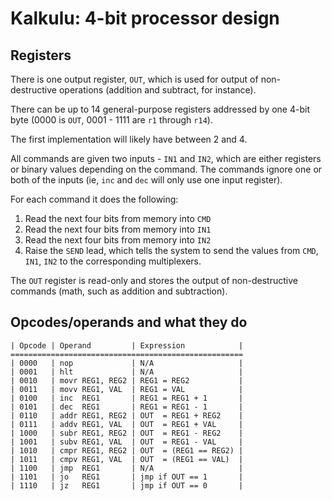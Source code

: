 # Kalkulu: 4-bit processor design

## Registers

There is one output register, `OUT`, which is used for output of non-destructive operations (addition and subtract, for instance).

There can be up to 14 general-purpose registers addressed by one 4-bit byte (0000 is `OUT`, 0001 - 1111 are `r1` through `r14`).

The first implementation will likely have between 2 and 4.

All commands are given two inputs - `IN1` and `IN2`, which are either registers or binary values depending on the command.
The commands ignore one or both of the inputs (ie, `inc` and `dec` will only use one input register).

For each command it does the following:

1. Read the next four bits from memory into `CMD`
2. Read the next four bits from memory into `IN1`
3. Read the next four bits from memory into `IN2`
4. Raise the `SEND` lead, which tells the system to send the values from `CMD`, `IN1`, `IN2` to the corresponding multiplexers.

The `OUT` register is read-only and stores the output of non-destructive commands (math, such as addition and subtraction).

## Opcodes/operands and what they do

    | Opcode | Operand         | Expression            |
    ====================================================
    | 0000   | nop             | N/A                   |
    | 0001   | hlt             | N/A                   |
    | 0010   | movr REG1, REG2 | REG1 = REG2           |
    | 0011   | movv REG1, VAL  | REG1 = VAL            |
    | 0100   | inc  REG1       | REG1 = REG1 + 1       |
    | 0101   | dec  REG1       | REG1 = REG1 - 1       |
    | 0110   | addr REG1, REG2 | OUT  = REG1 + REG2    |
    | 0111   | addv REG1, VAL  | OUT  = REG1 + VAL     |
    | 1000   | subr REG1, REG2 | OUT  = REG1 - REG2    |
    | 1001   | subv REG1, VAL  | OUT  = REG1 - VAL     |
    | 1010   | cmpr REG1, REG2 | OUT  = (REG1 == REG2) |
    | 1011   | cmpv REG1, VAL  | OUT  = (REG1 == VAL)  |
    | 1100   | jmp  REG1       | N/A                   |
    | 1101   | jo   REG1       | jmp if OUT == 1       |
    | 1110   | jz   REG1       | jmp if OUT == 0       |
